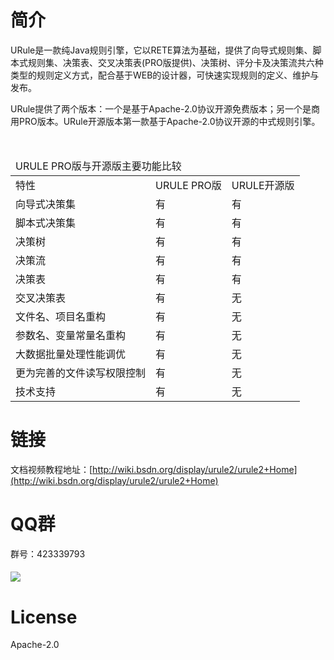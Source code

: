 # 简介

URule是一款纯Java规则引擎，它以RETE算法为基础，提供了向导式规则集、脚本式规则集、决策表、交叉决策表(PRO版提供)、决策树、评分卡及决策流共六种类型的规则定义方式，配合基于WEB的设计器，可快速实现规则的定义、维护与发布。

URule提供了两个版本：一个是基于Apache-2.0协议开源免费版本；另一个是商用PRO版本。URule开源版本第一款基于Apache-2.0协议开源的中式规则引擎。
<table><thead>
  <tr>
    <td colspan="3">URULE PRO版与开源版主要功能比较</td>
  </tr>
</thead>
  <tbody>
    <tr><td>特性</td><td>URULE PRO版</td><td>URULE开源版</td></tr>
    <tr><td>向导式决策集</td><td>有</td><td>有</td></tr
      ><tr><td>脚本式决策集</td><td>有</td><td>有</td></tr>
    <tr><td>决策树</td><td>有</td><td>有</td></tr>
    <tr><td>决策流</td><td>有</td><td>有</td></tr>
    <tr><td>决策表</td><td>有</td><td>有</td></tr>
    <tr><td>交叉决策表</td><td>有</td><td color=red>无</td></tr>
    <tr><td>文件名、项目名重构</td><td>有</td><td>无</td></tr>
    <tr><td>参数名、变量常量名重构</td><td>有</td><td>无</td></tr>
    <tr><td>大数据批量处理性能调优</td><td>有</td><td>无</td></tr>
    <tr><td>更为完善的文件读写权限控制</td><td>有</td><td>无</td></tr>
    <tr><td>技术支持</td><td>有</td><td>无</td></tr>
  </tbody></table>

# 链接

文档视频教程地址：[http://wiki.bsdn.org/display/urule2/urule2+Home](http://wiki.bsdn.org/display/urule2/urule2+Home)

# QQ群

群号：423339793

#### ![](https://github.com/youseries/assets/blob/master/images/qq-qrcode.png)

# License

Apache-2.0
